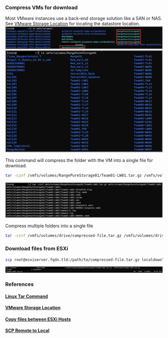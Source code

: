 ### Compress VMs for download  
Most VMware instances use a back-end storage solution like a SAN or NAS.  See [VMware Storage Location](#vmware-storage-location) for locating the datastore location.  
![Storage Location](../images/VMware-storage.png)  
![VM Location](../images/VMware-storage-vms.png)  

This command will compress the folder with the VM into a single file for download.    
```bash
tar -czvf /vmfs/volumes/RangePureStorage01/Team01-LW01.tar.gz /vmfs/volumes/RangePureStorage01/Team01-LW01
```  
![Compress Folder](../images/VMware-compressfolder.png)  

Compress multiple folders into a single file  
```bash
tar -czvf /vmfs/volumes/drive/compressed-file.tar.gz /vmfs/volumes/drive/folderwithVM /vmfs/volumes/drive/folderwith2ndVM /vmfs/volumes/drive/folderwith3rdVM
```  

### Download files from ESXi  
```bash
scp root@esxiserver.fqdn.tld:/path/to/compressed-file.tar.gz localdownload\location\of\compressed-file.tar.gz
```  
![SCP Download File](../images/VMware-scp-download-file.png)  



### References  
#### [Linux Tar Command](https://www.howtogeek.com/248780/how-to-compress-and-extract-files-using-the-tar-command-on-linux/)  
#### [VMware Storage Location](https://vdc-repo.vmware.com/vmwb-repository/dcr-public/2bba164b-4115-4279-9c99-40f4c14319ad/03a845fc-5345-45de-9a27-31e868d6e751/doc/vddkDataStruct.5.2.html#:~:text=On%20ESX%2FESXi%20hosts%2C%20virtual,inventory%20for%20hosts%20and%20clusters.)  
#### [Copy files between ESXi Hosts](https://www.vmwarearena.com/how-to-copy-files-between-esxi-hosts-using-scp-command/)  
#### [SCP Remote to Local](https://linuxhint.com/scp-remote-to-local/)  

